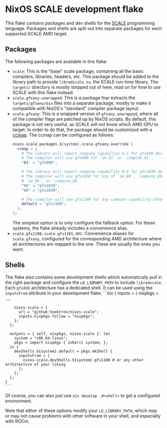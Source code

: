# NixOS SCALE development flake

This flake contains packages and dev shells for the [SCALE](https://scale-lang.com) programming language. Packages and shells are split out into separate packages for each supported SCALE AMD target.

## Packages

The following packages are available in this flake:
- `scale`: This is the "base" scale package, containing all the basic compilers, libraries, headers, etc. This package should be added to the library path to provide `libredscale.so`, the SCALE run-time library. The `targets/` directory is mostly stripped out of here, read on for how to use SCALE with this flake instead.
- `scale.gfxany-unwrapped`: This is a package thar extracts the `targets/gfxany/bin` files into a separate package, mostly to make it compatible with NixOS's "standard" compiler package layout.
- `scale.gfxany`: This is a wrapped version of `gfxany-unwrapped`, where all of the compiler flags are patched up by NixOS scripts. By default, this package is not very useful, as SCALE will not know which AMD GPU to target. In order to do that, the package should be customized with a [ccmap](https://docs.scale-lang.com/stable/manual/compute-capabilities). The ccmap can be configured as follows:
    ```nix
    nixos-scale.packages.${system}.scale.gfxany.override {
      ccmap = {
        # The library will report compute capability 6.1 for gfx900 devices.
        # The compiler will use gfx900 for `sm_61` or `compute_61`.
        "61" = "gfx900";

        # The library will report compute capability 8.6 for gfx1030 devices.
        # The compiler will use gfx1030 for any of `sm_80`, `compute_80`,
        # `sm_86`, or `compute_86`.
        "86" = "gfx1030";
        "80" = "gfx1030";

        # The compiler will use gfx1100 for any compute capability other than 6.1, 8.0, or 8.6.
        default = "gfx1100";
      };
    };
    ```
    The simplest option is to only configure the fallback option. For these systems, the flake already includes a convenience alias.
- `scale.gfx1100`, `scale.gfx1101`, etc: Convenience aliases for `scale.gfxany`, configured for the corresponding AMD architecture where all architectures are mapped to the one. These are usually the ones you want.

## Shells

The flake also contains some development shells which automatically pull in the right package and configure the `LD_LIBRARY_PATH` to include `libredscale`. Each `gfxXXX` architecture has a dedicated shell. It can be used using the `inputsFrom` attribute in your development flake:
    ```nix
    {
      inputs = {
        nixpkgs = ...;

        nixos-scale = {
          url = "github:Snektron/nixos-scale";
          inputs.nixpkgs.follow = "nixpkgs";
        };
      };

      outputs = { self, nixpkgs, nixos-scale }: let
        system = "x86_64-linux";
        pkgs = import nixpkgs { inherit system; };
      in {
        devShells.${system}.default = pkgs.mkShell {
          inputsFrom = [
            nixos-scale.devShells.${system}.gfx1100 # or any other architecture of your liking
          ];
        };
      };
    }
    ```
Of course, you can also just use `nix develop .#<shell>` to get a configured environment.

Note that either of these options modify your `LD_LIBRARY_PATH`, which may or may not cause problems with other software in your shell, and especially with ROCm.
